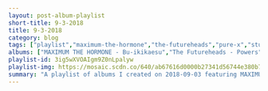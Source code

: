 ```yaml
---
layout: post-album-playlist
short-title: 9-3-2018
title: 9-3-2018
category: blog
tags: ["playlist","maximum-the-hormone","the-futureheads","pure-x","sturgill-simpson","converge","real-friends","chuck-berry","kid-dynamite","various-artists","real-friends"]
albums: ["MAXIMUM THE HORMONE - Bu-ikikaesu","The Futureheads - Powers","Pure X - Angel","Sturgill Simpson - Metamodern Sounds in Country Music","Converge - Beautiful Ruin","Real Friends - Composure","Chuck Berry - Have Mercy - His Complete Chess Recordings 1969 - 1974","Kid Dynamite - Shorter, Faster, Louder","Various Artists - VOID","Real Friends - Even More Acoustic Songs"]
playlist-id: 3ig5wXVOAIgm9Z0nLpalyw
playlist-img: https://mosaic.scdn.co/640/ab67616d0000b27341d56744e380b7c61d6ef925ab67616d0000b2738898371311ca97e7fe674afbab67616d0000b2738bfd04101fb8644f33acba3bab67616d0000b273ce7b647fbb4e137ba39ad271
summary: "A playlist of albums I created on 2018-09-03 featuring MAXIMUM THE HORMONE, The Futureheads, Pure X, Sturgill Simpson, Converge, Real Friends, Chuck Berry, Kid Dynamite, Various Artists, and Real Friends."
---
```

